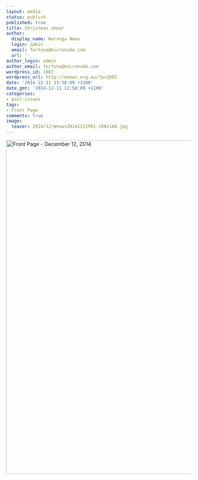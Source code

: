 ```yaml
---
layout: media
status: publish
published: true
title: Christmas shear
author:
  display_name: Waranga News
  login: admin
  email: fortuna@micronode.com
  url: ''
author_login: admin
author_email: fortuna@micronode.com
wordpress_id: 1083
wordpress_url: http://wnews.org.au/?p=1083
date: '2014-12-11 23:58:09 +1100'
date_gmt: '2014-12-11 12:58:09 +1100'
categories:
- past-issues
tags:
- Front Page
comments: true
image:
  teaser: 2014/12/Wnews20141211P01-188x188.jpg
---
```


<a href="{{ site.url }}/images/2015/01/Wnews20141211P01.pdf"><img class="alignnone size-full wp-image-1078" alt="Front Page - December 12, 2014" src="{{ site.url }}/images/2015/01/Wnews20141211P01.jpg" width="624" height="907" /></a>
